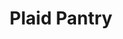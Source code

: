 ---
title: "Plaid Pantry"
url: /portland/plaid-pantry-southeast-division-street-3/
shop: convenience
---
